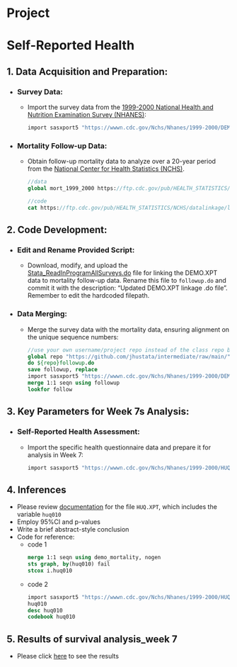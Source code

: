 # Project
# Self-Reported Health
## 1. Data Acquisition and Preparation:
- ### Survey Data:
  - Import the survey data from the [1999-2000 National Health and Nutrition Examination Survey (NHANES)](https://wwwn.cdc.gov/Nchs/Nhanes/1999-2000/DEMO.XPT):
     ```stata
     import sasxport5 "https://wwwn.cdc.gov/Nchs/Nhanes/1999-2000/DEMO.XPT", clear
     ```
- ### Mortality Follow-up Data:
   - Obtain follow-up mortality data to analyze over a 20-year period from the [National Center for Health Statistics (NCHS)](https://ftp.cdc.gov/pub/HEALTH_STATISTICS/NCHS/datalinkage/linked_mortality/NHANES_1999_2000_MORT_2019_PUBLIC.dat).
     ```stata
     //data
     global mort_1999_2000 https://ftp.cdc.gov/pub/HEALTH_STATISTICS/NCHS/datalinkage/linked_mortality/NHANES_1999_2000_MORT_2019_PUBLIC.dat

     //code
     cat https://ftp.cdc.gov/pub/HEALTH_STATISTICS/NCHS/datalinkage/linked_mortality/Stata_ReadInProgramAllSurveys.do
     ```
     
## 2. Code Development:
- ### Edit and Rename Provided Script:
   - Download, modify, and upload the [Stata_ReadInProgramAllSurveys.do](https://ftp.cdc.gov/pub/HEALTH_STATISTICS/NCHS/datalinkage/linked_mortality/Stata_ReadInProgramAllSurveys.do) file for linking the DEMO.XPT data to mortality follow-up data. Rename this file to ```followup.do``` and commit it with the description: “Updated DEMO.XPT linkage .do file”. Remember to edit the hardcoded filepath.
- ### Data Merging:
   - Merge the survey data with the mortality data, ensuring alignment on the unique sequence numbers:
      ```stata
      //use your own username/project repo instead of the class repo below
      global repo "https://github.com/jhustata/intermediate/raw/main/"
      do ${repo}followup.do
      save followup, replace 
      import sasxport5 "https://wwwn.cdc.gov/Nchs/Nhanes/1999-2000/DEMO.XPT", clear
      merge 1:1 seqn using followup
      lookfor follow
      ```
      
## 3. Key Parameters for Week 7s Analysis:
- ### Self-Reported Health Assessment:
   - Import the specific health questionnaire data and prepare it for analysis in Week 7:
      ```stata
      import sasxport5 "https://wwwn.cdc.gov/Nchs/Nhanes/1999-2000/HUQ.XPT", clear
      ```
      
## 4. Inferences
- Please review [documentation](https://wwwn.cdc.gov/Nchs/Nhanes/1999-2000/HUQ.htm) for the file ```HUQ.XPT```, which includes the variable ```huq010```
- Employ 95%CI and p-values
- Write a brief abstract-style conclusion
- Code for reference:
   -  code 1
      ```stata
      merge 1:1 seqn using demo_mortality, nogen
      sts graph, by(huq010) fail
      stcox i.huq010
      ```
   -  code 2
      ```stata
      import sasxport5 "https://wwwn.cdc.gov/Nchs/Nhanes/1999-2000/HUQ.XPT", clear 
      huq010 
      desc huq010
      codebook huq010
      ```
## 5. Results of survival analysis_week 7
- Please click [here](https://wwwn.cdc.gov/Nchs/Nhanes/1999-2000/HUQ.htm) to see the results








